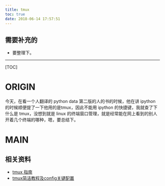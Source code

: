 ```yaml
---
title: tmux
toc: true
date: 2018-06-14 17:57:51
---
```

## 需要补充的

* 要整理下。

---

[TOC]



# ORIGIN

今天，在看一个人翻译的 python data 第二版的人的书的时候，他在讲 ipython 的时候顺便提了一下他用的是tmux，因此不能用 ipython 的快捷键，我就查了下什么是 tmux，没想到就是 linux 的终端窗口管理，就是经常能在网上看到的别人开着几个终端的哪种，嗯，要总结下。



# MAIN







## 相关资料

* [tmux 指南](https://wdxtub.com/2016/03/30/tmux-guide/)
* [tmux简洁教程及config关键配置](https://www.jianshu.com/p/fd3bbdba9dc9)